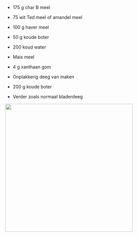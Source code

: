 * 175 g char B meel 
* 75 wit Ted meel of amandel meel 
* 100 g haver meel 
* 50 g koude boter
* 200 koud water
* Mais meel
* 4 g xanthaan gom

* Onplakkerig deeg van maken
* 200 g koude boter 

* Verder zoals normaal bladerdeeg
 
<img src="https://github.com/shautvast/notes/assets/3645743/0b769d80-053b-446b-a62a-855ce93ffc23" width="400">
